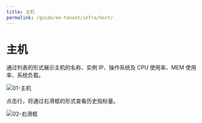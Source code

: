 ```yaml
---
title: 主机
permalink: /guide/ee-tenant/infra/host/
---
```


# 主机

通过列表的形式展示主机的名称、实例 IP、操作系统及 CPU 使用率、MEM 使用率、系统负载。

![01-主机](https://yunshan-guangzhou.oss-cn-beijing.aliyuncs.com/pub/pic/2023101965310caa83d06.png)

点击行，将通过右滑框的形式查看历史指标量。

![02-右滑框](https://yunshan-guangzhou.oss-cn-beijing.aliyuncs.com/pub/pic/2023101965310cab63d91.png)



